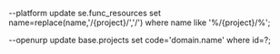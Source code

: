 --platform
update se.func_resources set name=replace(name,'/{project}/','/') where name like '%/{project}/%';

--openurp
update base.projects set code='domain.name' where id=?;
